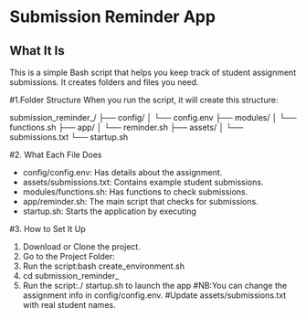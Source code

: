 # Submission Reminder App

## What It Is
This is a simple Bash script that helps you keep track of student assignment submissions. It creates folders and files you need.

#1.Folder Structure
When you run the script, it will create this structure:

submission_reminder_<yourName>/
├── config/
│   └── config.env
├── modules/
│   └── functions.sh
├── app/
│   └── reminder.sh
├── assets/
│   └── submissions.txt
└── startup.sh

#2. What Each File Does
- config/config.env: Has details about the assignment.
- assets/submissions.txt: Contains example student submissions.
- modules/functions.sh: Has functions to check submissions.
- app/reminder.sh: The main script that checks for submissions.
- startup.sh: Starts the application by executing 

#3. How to Set It Up
1. Download or Clone the project.
2. Go to the Project Folder:
3. Run the script:bash create_environment.sh
4. cd submission_reminder_<yourName>
5. Run the script:./ startup.sh to launch the app
#NB:You can change the assignment info in config/config.env.
#Update assets/submissions.txt with real student names.
